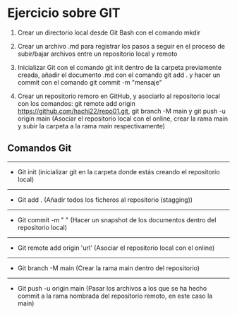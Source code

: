 # Ejercicio sobre GIT

 1. Crear un directorio local desde Git Bash con el comando mkdir  

 2. Crear un archivo .md para registrar los pasos a seguir en el proceso de subir/bajar archivos entre un repositorio local y remoto  

 3. Inicializar Git con el comando git init dentro de la carpeta previamente creada, añadir el documento .md con el comando git add . y hacer un commit con el comando git commit -m "mensaje"

 4. Crear un repositorio remoro en GitHub, y asociarlo al repositorio local con los comandos: git remote add origin https://github.com/hachi22/repo01.git, git branch -M main y git push -u origin main (Asociar el repositorio local con el online, crear la rama main y subir la carpeta a la rama main respectivamente)

## Comandos Git  
---

- Git init (inicializar git en la carpeta donde estás creando el repositorio local)
---  
- Git add . (Añadir todos los ficheros al repositorio (stagging))
---
- Git commit -m " " (Hacer un snapshot de los documentos dentro del repositorio local)

---
- Git remote add origin 'url' (Asociar el repositorio local con el online)
---
- Git branch -M main (Crear la rama main dentro del repositorio)
---
- Git push -u origin main (Pasar los archivos a los que se ha hecho commit a la rama nombrada del repositorio remoto, en este caso la main)
